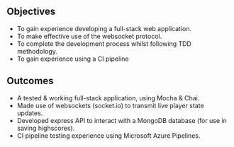 ## Objectives
* To gain experience developing a full-stack web application.
* To make effective use of the websocket protocol.
* To complete the development process whilst following TDD methodology.
* To gain experience using a CI pipeline

## Outcomes
* A tested & working full-stack application, using Mocha & Chai.
* Made use of websockets (socket.io) to transmit live player state updates.
* Developed express API to interact with a MongoDB database (for use in saving highscores).
* CI pipeline testing experience using Microsoft Azure Pipelines.